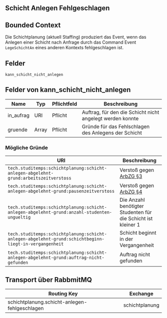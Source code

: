 ## Schicht Anlegen Fehlgeschlagen

## Bounded Context

Die Schichtplanung (aktuell Staffing) produziert das Event, wenn das Anlegen einer Schicht nach Anfrage durch das Command Event `LegeSchichtAn` eines anderen Kontexts fehlgeschlagen ist.

## Felder

`kann_schicht_nicht_anlegen`

## Felder von kann_schicht_nicht_anlegen

| Name      | Typ   | Pflichtfeld | Beschreibung                                              |
| --------- | ----- | ----------- | --------------------------------------------------------- |
| in_aufrag | URI   | Pflicht     | Auftrag, für den die Schicht nicht angelegt werden konnte |
| gruende   | Array | Pflicht     | Gründe für das Fehlschlagen des Anlegens der Schicht      |

### Mögliche Gründe

| URI                                                                                                   | Beschreibung                                                                                                     |
| ----------------------------------------------------------------------------------------------------- | ---------------------------------------------------------------------------------------------------------------- |
| `tech.studitemps:schichtplanung:schicht-anlegen-abgelehnt-grund:arbeitszeitverstoss`                  | Verstoß gegen [ArbZG §3](https://www.gesetze-im-internet.de/arbzg/BJNR117100994.html#BJNR117100994BJNG000200307) |
| `tech.studitemps:schichtplanung:schicht-anlegen-abgelehnt-grund:pausenzeitverstoss`                   | Verstoß gegen [ArbZG §4](https://www.gesetze-im-internet.de/arbzg/BJNR117100994.html#BJNR117100994BJNG000200307) |
| `tech.studitemps:schichtplanung:schicht-anlegen-abgelehnt-grund:anzahl-studenten-ungueltig`           | Die Anzahl benötigter Studenten für die Schicht ist kleiner 1                                                    |
| `tech.studitemps:schichtplanung:schicht-anlegen-abgelehnt-grund:schichtbeginn-liegt-in-vergangenheit` | Schicht beginnt in der Vergangenheit                                                                             |
| `tech.studitemps:schichtplanung:schicht-anlegen-abgelehnt-grund:auftrag-nicht-gefunden`               | Auftrag nicht gefunden                                                                                           |

## Transport über RabbmitMQ

| Routing Key                                   | Exchange       |
| --------------------------------------------- | -------------- |
| schichtplanung.schicht-anlegen-fehlgeschlagen | schichtplanung |
